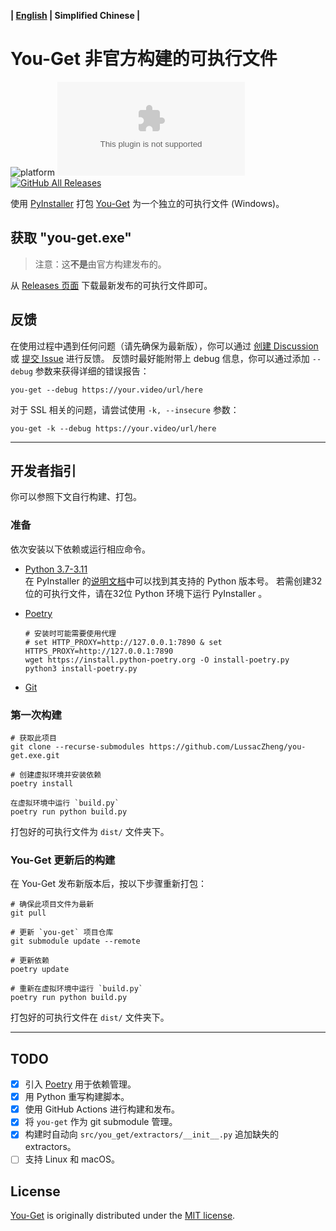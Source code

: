 **| [English](README.md) | Simplified Chinese |**

# You-Get 非官方构建的可执行文件

![platform](https://img.shields.io/badge/platform-Windows-brightgreen?logo=windows)
![GitHub release](https://img.shields.io/github/v/release/LussacZheng/you-get.exe?include_prereleases&label=build)
[![GitHub All Releases](https://img.shields.io/github/downloads/LussacZheng/you-get.exe/total?color=green&logo=github)](https://github.com/LussacZheng/you-get.exe/releases)

使用 [PyInstaller](https://github.com/pyinstaller/pyinstaller) 打包 [You-Get](https://github.com/soimort/you-get) 为一个独立的可执行文件 (Windows)。

## 获取 "you-get.exe"

> 注意：这**不是**由官方构建发布的。

从 [Releases 页面](https://github.com/LussacZheng/you-get.exe/releases) 下载最新发布的可执行文件即可。

## 反馈

在使用过程中遇到任何问题（请先确保为最新版），你可以通过 [创建 Discussion](https://github.com/LussacZheng/you-get.exe/discussions) 或 [提交 Issue](https://github.com/LussacZheng/you-get.exe/issues) 进行反馈。
反馈时最好能附带上 debug 信息，你可以通过添加 `--debug` 参数来获得详细的错误报告：

```shell
you-get --debug https://your.video/url/here
```

对于 SSL 相关的问题，请尝试使用 `-k, --insecure` 参数：

```shell
you-get -k --debug https://your.video/url/here
```

---

## 开发者指引

你可以参照下文自行构建、打包。

### 准备

依次安装以下依赖或运行相应命令。

- [Python 3.7-3.11](https://www.python.org/downloads/windows/)  
   在 PyInstaller 的[说明文档](https://github.com/pyinstaller/pyinstaller#requirements-and-tested-platforms)中可以找到其支持的 Python 版本号。
   若需创建32位的可执行文件，请在32位 Python 环境下运行 PyInstaller 。

- [Poetry](https://python-poetry.org/docs/#installation)

   ```shell
   # 安装时可能需要使用代理
   # set HTTP_PROXY=http://127.0.0.1:7890 & set HTTPS_PROXY=http://127.0.0.1:7890
   wget https://install.python-poetry.org -O install-poetry.py
   python3 install-poetry.py
   ```

- [Git](https://git-scm.com/)

### 第一次构建

```shell
# 获取此项目
git clone --recurse-submodules https://github.com/LussacZheng/you-get.exe.git

# 创建虚拟环境并安装依赖
poetry install

在虚拟环境中运行 `build.py`
poetry run python build.py
```

打包好的可执行文件为 `dist/` 文件夹下。

### You-Get 更新后的构建

在 You-Get 发布新版本后，按以下步骤重新打包：

```shell
# 确保此项目文件为最新
git pull

# 更新 `you-get` 项目仓库
git submodule update --remote

# 更新依赖
poetry update

# 重新在虚拟环境中运行 `build.py`
poetry run python build.py
```

打包好的可执行文件在 `dist/` 文件夹下。

---

## TODO

- [x] 引入 [Poetry](https://github.com/python-poetry/poetry) 用于依赖管理。
- [x] 用 Python 重写构建脚本。
- [x] 使用 GitHub Actions 进行构建和发布。
- [x] 将 `you-get` 作为 git submodule 管理。
- [x] 构建时自动向 `src/you_get/extractors/__init__.py` 追加缺失的 extractors。
- [ ] 支持 Linux 和 macOS。

## License

[You-Get](https://github.com/soimort/you-get) is originally distributed under the [MIT license](https://github.com/soimort/you-get/blob/develop/LICENSE.txt).
